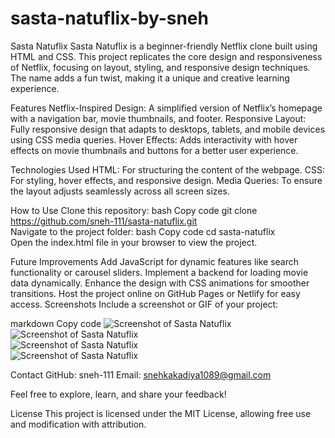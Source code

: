 # sasta-natuflix-by-sneh

Sasta Natuflix
Sasta Natuflix is a beginner-friendly Netflix clone built using HTML and CSS. This project replicates the core design and responsiveness of Netflix, focusing on layout, styling, and responsive design techniques. The name adds a fun twist, making it a unique and creative learning experience.

Features
Netflix-Inspired Design: A simplified version of Netflix’s homepage with a navigation bar, movie thumbnails, and footer.
Responsive Layout: Fully responsive design that adapts to desktops, tablets, and mobile devices using CSS media queries.
Hover Effects: Adds interactivity with hover effects on movie thumbnails and buttons for a better user experience.

Technologies Used
HTML: For structuring the content of the webpage.
CSS: For styling, hover effects, and responsive design.
Media Queries: To ensure the layout adjusts seamlessly across all screen sizes.

How to Use
Clone this repository:
bash
Copy code
git clone https://github.com/sneh-111/sasta-natuflix.git  
Navigate to the project folder:
bash
Copy code
cd sasta-natuflix  
Open the index.html file in your browser to view the project.

Future Improvements
Add JavaScript for dynamic features like search functionality or carousel sliders.
Implement a backend for loading movie data dynamically.
Enhance the design with CSS animations for smoother transitions.
Host the project online on GitHub Pages or Netlify for easy access.
Screenshots
Include a screenshot or GIF of your project:

markdown
Copy code
![Screenshot of Sasta Natuflix]("sasta-natuflix-screenshot-1.png")
![Screenshot of Sasta Natuflix]("sasta-natuflix-screenshot-2.png")  
![Screenshot of Sasta Natuflix]("sasta-natuflix-screenshot-3.png")  
![Screenshot of Sasta Natuflix]("sasta-natuflix-screenshot-4.png")  

Contact
GitHub: sneh-111
Email: snehkakadiya1089@gmail.com

Feel free to explore, learn, and share your feedback!

License
This project is licensed under the MIT License, allowing free use and modification with attribution.







